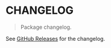 # CHANGELOG

> Package changelog.

See [GitHub Releases](https://github.com/stdlib-js/random-exponential/releases) for the changelog.